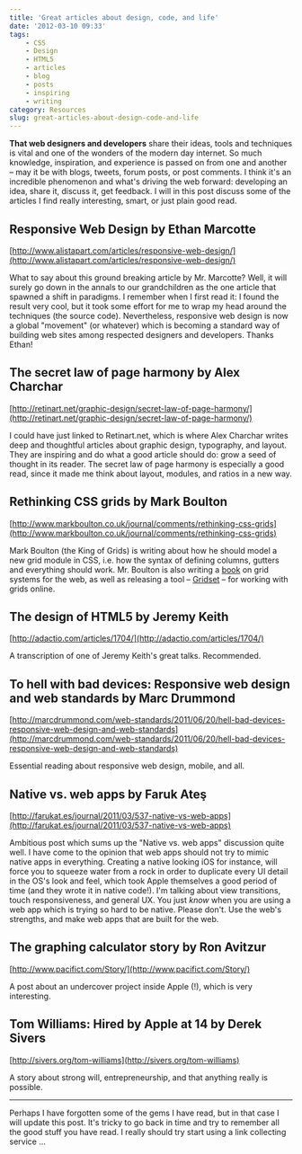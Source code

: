 ```yaml
---
title: 'Great articles about design, code, and life'
date: '2012-03-10 09:33'
tags:
    - CSS
    - Design
    - HTML5
    - articles
    - blog
    - posts
    - inspiring
    - writing
category: Resources
slug: great-articles-about-design-code-and-life
---
```


**That web designers and developers** share their ideas, tools and techniques is vital and one of the wonders of the modern day internet. So much knowledge, inspiration, and experience is passed on from one and another – may it be with blogs, tweets, forum posts, or post comments. I think it's an incredible phenomenon and what's driving the web forward: developing an idea, share it, discuss it, get feedback. I will in this post discuss some of the articles I find really interesting, smart, or just plain good read.

## Responsive Web Design by Ethan Marcotte
[http://www.alistapart.com/articles/responsive-web-design/](http://www.alistapart.com/articles/responsive-web-design/)  What to say about this ground breaking article by Mr. Marcotte? Well, it will surely go down in the annals to our grandchildren as the one article that spawned a shift in paradigms. I remember when I first read it: I found the result very cool, but it took some effort for me to wrap my head around the techniques (the source code). Nevertheless, responsive web design is now a global "movement" (or whatever) which is becoming a standard way of building web sites among respected designers and developers. Thanks Ethan!
## The secret law of page harmony by Alex Charchar
[http://retinart.net/graphic-design/secret-law-of-page-harmony/](http://retinart.net/graphic-design/secret-law-of-page-harmony/)  I could have just linked to Retinart.net, which is where Alex Charchar writes deep and thoughtful articles about graphic design, typography, and layout. They are inspiring and do what a good article should do: grow a seed of thought in its reader. The secret law of page harmony is especially a good read, since it made me think about layout, modules, and ratios in a new way.
## Rethinking CSS grids by Mark Boulton
[http://www.markboulton.co.uk/journal/comments/rethinking-css-grids](http://www.markboulton.co.uk/journal/comments/rethinking-css-grids)  Mark Boulton (the King of Grids) is writing about how he should model a new grid module in CSS, i.e. how the syntax of defining columns, gutters and everything should work. Mr. Boulton is also writing a [book](http://www.fivesimplesteps.com/) on grid systems for the web, as well as releasing a tool – [Gridset](http://johanbrook.com/design/css/gridset/ "Gridset – create advanced grid systems on the web") – for working with grids online.
## The design of HTML5 by Jeremy Keith
[http://adactio.com/articles/1704/](http://adactio.com/articles/1704/)  A transcription of one of Jeremy Keith's great talks. Recommended.
## To hell with bad devices: Responsive web design and web standards by Marc Drummond
[http://marcdrummond.com/web-standards/2011/06/20/hell-bad-devices-responsive-web-design-and-web-standards](http://marcdrummond.com/web-standards/2011/06/20/hell-bad-devices-responsive-web-design-and-web-standards)  Essential reading about responsive web design, mobile, and all.
## Native vs. web apps by Faruk Ateş
[http://farukat.es/journal/2011/03/537-native-vs-web-apps](http://farukat.es/journal/2011/03/537-native-vs-web-apps)  Ambitious post which sums up the "Native vs. web apps" discussion quite well. I have come to the opinion that web apps should not try to mimic native apps in everything. Creating a native looking iOS for instance, will force you to squeeze water from a rock in order to duplicate every UI detail in the OS's look and feel, which took Apple themselves a good period of time (and they wrote it in native code!). I'm talking about view transitions, touch responsiveness, and general UX. You just _know_ when you are using a web app which is trying so hard to be native. Please don't. Use the web's strengths, and make web apps that are built for the web.
## The graphing calculator story by Ron Avitzur
[http://www.pacifict.com/Story/](http://www.pacifict.com/Story/)  A post about an undercover project inside Apple (!), which is very interesting.
## Tom Williams: Hired by Apple at 14 by Derek Sivers
[http://sivers.org/tom-williams](http://sivers.org/tom-williams)  A story about strong will, entrepreneurship, and that anything really is possible.
* * *
Perhaps I have forgotten some of the gems I have read, but in that case I will update this post. It's tricky to go back in time and try to remember all the good stuff you have read. I really should try start using a link collecting service ...
